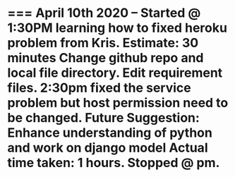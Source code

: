 ===
April 10th 2020 – Started @ 1:30PM
learning how to fixed heroku problem from Kris.
Estimate: 30 minutes
Change github repo and local file directory.
Edit requirement files.
2:30pm fixed the service problem but host permission need to be changed.
Future Suggestion: Enhance understanding of python and work on django model 
Actual time taken: 1 hours.
Stopped @ pm.
===
